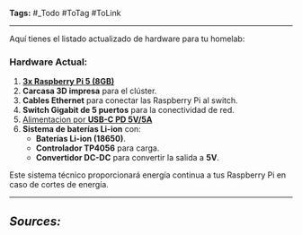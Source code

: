 **Tags:** #_Todo
#ToTag #ToLink 
- - -
Aquí tienes el listado actualizado de hardware para tu homelab:

### **Hardware Actual:**
1. [**3x Raspberry Pi 5 (8GB)**](https://www.alibaba.com/product-detail/New-Raspberry-Pi-5-Model-B_1601195508011.html?spm=a2756.trade-list-buyer.0.0.12a676e94u9QXh)
2. **Carcasa 3D impresa** para el clúster.
3. **Cables Ethernet** para conectar las Raspberry Pi al switch.
4. **Switch Gigabit de 5 puertos** para la conectividad de red.
5. [Alimentacion por **USB-C PD 5V/5A**](https://www.alibaba.com/product-detail/UGREEN-Universal-200W-Type-C-Wall_1601144518627.html?spm=a2700.galleryofferlist.normal_offer.d_image.12fd13a0kwkNJZ)
6. **Sistema de baterías Li-ion** con:
   - **Baterías Li-ion (18650)**.
   - **Controlador TP4056** para carga.
   - **Convertidor DC-DC** para convertir la salida a **5V**.

Este sistema técnico proporcionará energía continua a tus Raspberry Pi en caso de cortes de energía.

- - - 
## ***Sources:***